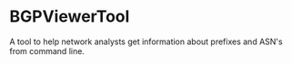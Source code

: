 # BGPViewerTool

A tool to help network analysts get information about prefixes and ASN's from command line.